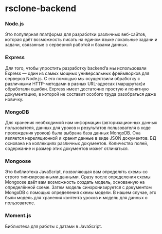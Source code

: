 # rsclone-backend

### Node.js
Это популярная платформа для разработки различных веб-сайтов, которая даёт возможность писать на едином языке локальные задачи и задачи, связанные с серверной работой и базами данных.
### Express
Для того, чтобы упростить разработку backend’а мы использовали Express — один из самых мощных универсальных фреймворков для серверов Node.js. С его помощью мы осуществили обработку с различными HTTP-методами в разных URL-адресах (маршрутах)и обработали ошибки.
Express имеет достаточно простую и понятную документацию, в которой не составит особого труда разобраться даже новичку.
### MongoDB
Для хранения необходимой нам информации (авторизационных данных пользователя, данных для уроков и результатов пользователя в ходе прохождения уроков) была выбрана база данных MongoDB. Она является нереляционной и хранит данные в виде JSON документов. БД основана на коллекциях различных документов. Количество полей, содержание и размер этих документов может отличаться.
### Mongoose
Это библиотека JavaScript, позволяющая вам определять схемы со строго типизированными данными. Сразу после определения схемы Mongoose даёт вам возможность создать модель, основанную на определённой схеме. Затем модель синхронизируется с документом MongoDB с помощью определения схемы модели. В нашем случае, это были модель для хранения контента уроков и модель для данных о пользователе.
### Moment.js 
Библиотека для работы с датами в JavaScript.
